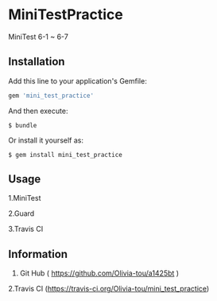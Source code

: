 # MiniTestPractice

 MiniTest
 6-1 ~ 6-7

## Installation

Add this line to your application's Gemfile:

```ruby
gem 'mini_test_practice'
```

And then execute:

    $ bundle

Or install it yourself as:

    $ gem install mini_test_practice

## Usage

1.MiniTest

2.Guard

3.Travis CI

## Information

1. Git Hub ( https://github.com/Olivia-tou/a1425bt )

2.Travis CI (https://travis-ci.org/Olivia-tou/mini_test_practice)